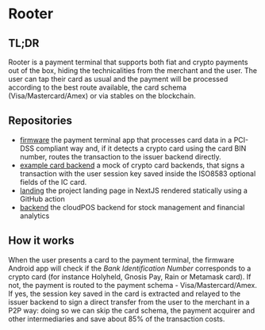 # Rooter
## TL;DR
Rooter is a payment terminal that supports both fiat and crypto payments out of the box, hiding the technicalities from the merchant and the user. The user can tap their card as usual and the payment will be processed according to the best route available, the card schema (Visa/Mastercard/Amex) or via stables on the blockchain.

## Repositories
* [firmware]() the payment terminal app that processes card data in a PCI-DSS compliant way and, if it detects a crypto card using the card BIN number, routes the transaction to the issuer backend directly.
* [example card backend]() a mock of crypto card backends, that signs a transaction with the user session key saved inside the ISO8583 optional fields of the IC card.
* [landing]() the project landing page in NextJS rendered statically using a GitHub action
* [backend]() the cloudPOS backend for stock management and financial analytics

## How it works
When the user presents a card to the payment terminal, the firmware Android app will check if the *Bank Identification Number* corresponds to a crypto card (for instance Holyheld, Gnosis Pay, Rain or Metamask card).
If not, the payment is routed to the payment schema - Visa/Mastercard/Amex.
If yes, the session key saved in the card is extracted and relayed to the issuer backend to sign a direct transfer from the user to the merchant in a P2P way: doing so we can skip the card schema, the payment acquirer and other intermediaries and save about 85% of the transaction costs.
